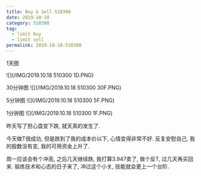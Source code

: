```yaml
---
title: Buy & Sell 510300
date: 2019-10-18
category: 510300
tag:
  - limit buy
  - limit sell
permalink: 2019-10-18-510300
---
```

1天图

![](/IMG/2019.10.18 510300 1D.PNG)

30分钟图
![](/IMG/2019.10.18 510300 30F.PNG)

5分钟图
![](/IMG/2019.10.18 510300 5F.PNG)

1分钟图
![](/IMG/2019.10.18 510300 1F.PNG)

昨天写了担心盘变下跌, 就天真的发生了.

今天做T很成功, 但是跌到了我的成本价以下, 心情变得非常不好. 反复安慰自己, 我的股数没有变, 我的可用资金上升了.

周一应该会有个冲高, 之后几天继续跌, 我打算3.947卖了, 做个反T, 过几天再买回来. 锻炼技术和心态的日子来了, 冲过这个小关, 技能就会更上一个台阶.
